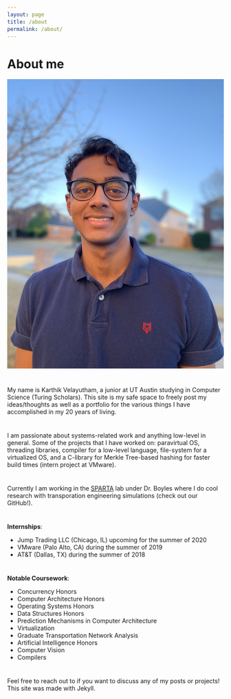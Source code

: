 ```yaml
---
layout: page
title: /about
permalink: /about/
---
```


# About me
![image](/img/profile.jpg#profile)

<hr style="height:10px; visibility:hidden;" />

My name is Karthik Velayutham, a junior at UT Austin studying in Computer Science (Turing Scholars). This site is my safe space to freely post my ideas/thoughts as well as a portfolio for the various things I have accomplished in my 20 years of living. 

<hr style="height:10px; visibility:hidden;" />

I am passionate about systems-related work and anything low-level in general. Some of the projects that I have worked on: paravirtual OS, threading libraries, compiler for a low-level language, file-system for a virtualized OS, and a C-library for Merkle Tree-based hashing for faster build times (intern project at VMware).

<hr style="height:10px; visibility:hidden;" />

Currently I am working in the [SPARTA](https://github.com/spartalab) lab under Dr. Boyles where I do cool research with transporation engineering simulations (check out our GitHub!). 

<hr style="height:10px; visibility:hidden;" />

**Internships**:
* Jump Trading LLC (Chicago, IL) upcoming for the summer of 2020 
* VMware (Palo Alto, CA) during the summer of 2019
* AT&T (Dallas, TX) during the summer of 2018

<hr style="height:10px; visibility:hidden;" />

**Notable Coursework**:
* Concurrency Honors
* Computer Architecture Honors
* Operating Systems Honors
* Data Structures Honors
* Prediction Mechanisms in Computer Architecture
* Virtualization
* Graduate Transportation Network Analysis
* Artificial Intelligence Honors
* Computer Vision
* Compilers

<hr style="height:10px; visibility:hidden;" />

Feel free to reach out to if you want to discuss any of my posts or projects! This site was made with Jekyll.
